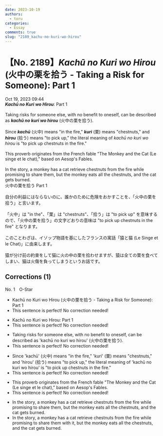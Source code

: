 ```yaml
---
date: 2023-10-19
authors:
  - toru
categories:
  - Essay
comments: true
slug: "2189_kachu-no-kuri-wo-hirou"
---
```


# 【No. 2189】<strong><em>Kachū no Kuri wo Hirou</strong></em> (火中の栗を拾う - Taking a Risk for Someone): Part 1
<div class="date">Oct 19, 2023 09:44</div>
<div id="post"><div id="body_show_ori">
<strong><em>Kachū no Kuri wo Hirou</strong></em>: Part 1<br/><br/>Taking risks for someone else, with no benefit to oneself, can be described as <strong><em>kachū no kuri wo hirou</em></strong> (火中の栗を拾う).<br/><br/>Since <strong><em>kachū</em></strong> (火中) means "in the fire," <strong><em>kuri</em></strong> (栗) means "chestnuts," and <strong><em>hirou</em></strong> (拾う) means "to pick up," the literal meaning of <em>kachū no kuri wo hirou</em> is "to pick up chestnuts in the fire."<br/><br/>This proverb originates from the French fable "The Monkey and the Cat (Le singe et le chat)," based on Aesop's Fables.<br/><br/>In the story, a monkey has a cat retrieve chestnuts from the fire while promising to share them, but the monkey eats all the chestnuts, and the cat gets burned.
</div></div>

<!-- more -->

<div id="post_ja"><div id="body_show_mo">
火中の栗を拾う Part 1<br/><br/>自分の利益にはならないのに、誰かのために危険をおかすことを、「火中の栗を拾う」と言います。<br/><br/>「火中」は "in the"、「栗」は "chestnuts"、「拾う」は "to pick up" を意味するので、「火中の栗を拾う」の文字どおりの意味は "to pick up chestnuts in the fire" となります。<br/><br/>このことわざは、イソップ物語を基にしたフランスの寓話「猿と猫  (Le Singe et le Chat)」に由来します。<br/><br/>猿が分け前の約束をして猫に火の中の栗を拾わせますが、猿は全ての栗を食べてしまい、猫は火傷を負ってしまうというお話です。
</div></div>

## Corrections (1)
<div id="block"><div class="first_name"> No. 1　<span class="just_name">O-Star</span></div><div id="block2">
<ul class="correction_field">
<li class="incorrect">Kachū no Kuri wo Hirou (火中の栗を拾う - Taking a Risk for Someone): Part 1</li>
<li class="corrected perfect">This sentence is perfect! No correction needed!</li>
</ul>
<ul class="correction_field">
<li class="incorrect">Kachū no Kuri wo Hirou: Part 1</li>
<li class="corrected perfect">This sentence is perfect! No correction needed!</li>
</ul>
<ul class="correction_field">
<li class="incorrect">Taking risks for someone else, with no benefit to oneself, can be described as 'kachū no kuri wo hirou' (火中の栗を拾う).</li>
<li class="corrected perfect">This sentence is perfect! No correction needed!</li>
</ul>
<ul class="correction_field">
<li class="incorrect">Since 'kachū' (火中) means "in the fire," 'kuri' (栗) means "chestnuts," and 'hirou' (拾う) means "to pick up," the literal meaning of 'kachū no kuri wo hirou' is "to pick up chestnuts in the fire."</li>
<li class="corrected perfect">This sentence is perfect! No correction needed!</li>
</ul>
<ul class="correction_field">
<li class="incorrect">This proverb originates from the French fable "The Monkey and the Cat (Le singe et le chat)," based on Aesop's Fables.</li>
<li class="corrected perfect">This sentence is perfect! No correction needed!</li>
</ul>
<ul class="correction_field">
<li class="incorrect">In the story, a monkey has a cat retrieve chestnuts from the fire while promising to share them, but the monkey eats all the chestnuts, and the cat gets burned.</li>
<li class="corrected correct">
In the story, a monkey has a cat retrieve chestnuts from the fire while promising to share them<span class="f_bold"> with it</span>, but the monkey eats all the chestnuts, and the cat gets burned.
</li>
</ul>
</div></div>
